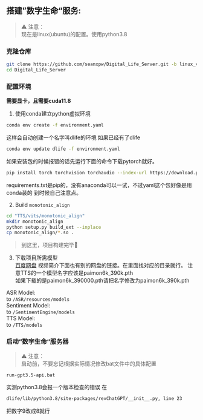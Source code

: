 ## 搭建”数字生命“服务:
> ⚠ 注意：  
> 现在是linux(ubuntu)的配置。使用python3.8
### 克隆仓库
```bash
git clone https://github.com/seanxpw/Digital_Life_Server.git -b linux_ver_python3.8 --recursive
cd Digital_Life_Server
```
### 配置环境
**需要显卡，且需要cuda11.8**
1. 使用conda建立python虚拟环境
```bash
conda env create -f environment.yaml
```
这样会自动创建一个名字叫dlife的环境
如果已经有了dlife
```bash
conda env update dlife -f environment.yaml
```
如果安装包的时候报错的话先运行下面的命令下载pytorch就好。
```bash
pip install torch torchvision torchaudio --index-url https://download.pytorch.org/whl/cu118
```

requirements.txt是pip的，没有anaconda可以一试，不过yaml这个包好像是用conda装的
到时候自己注意点。

2. Build `monotonic_align`
```bash
cd "TTS/vits/monotonic_align"
mkdir monotonic_align
python setup.py build_ext --inplace
cp monotonic_align/*.so .
```

> 到这里，项目构建完毕🥰

3. 下载项目所需模型  
[百度网盘](https://pan.baidu.com/s/1EnHDPADNdhDl71x_DHeElg?pwd=75gr)
视频简介下面也有别的网盘的链接。在里面找对应的目录就行。
注意TTS的一个模型名字应该是paimon6k_390k.pth  
如果下载的是paimon6k_390000.pth请把名字修改为paimon6k_390k.pth

ASR Model:   
to `/ASR/resources/models`  
Sentiment Model:  
to `/SentimentEngine/models`  
TTS Model:  
to `/TTS/models`

### 启动“数字生命“服务器
> ⚠ 注意：  
> 启动前，不要忘记根据实际情况修改bat文件中的具体配置
```bash
run-gpt3.5-api.bat
```

实测python3.8会报一个版本检查的错误
在
```bash
dlife/lib/python3.8/site-packages/revChatGPT/__init__.py, line 23
```
把数字9改成8就行